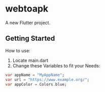 # webtoapk

A new Flutter project.

## Getting Started

How to use:

1. Locate main.dart
2. Change these Variables to fit your Needs:

```Dart
var appName = "MyAppName";
var url = "https://www.example.org/";
var appColor = Colors.blue;
```
